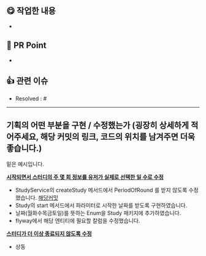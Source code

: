 ## 😋 작업한 내용

- 

## 🙏 PR Point

- 

## 👍 관련 이슈

- Resolved : #


---

## 기획의 어떤 부분을 구현 / 수정했는가 (굉장히 상세하게 적어주세요, 해당 커밋의 링크, 코드의 위치를 남겨주면 더욱 좋습니다.)

밑은 예시입니다.

**[시작되면서 스터디의 주 몇 회 정보를 유저가 실제로 선택한 일 수로 수정](http://관련기획링크)**
  - StudyService의 createStudy 메서드에서 PeriodOfRound 를 받지 않도록 수정했습니다. [해당커밋](http://커밋링크)
  - Study의 start 메서드에서 파라미터로 시작한 날짜를 받도록 구현하였습니다.
  - 날짜(월화수목금토일)를 뜻하는 Enum을 Study 패키지에 추가하였습니다.
  - flyway에서 해당 엔티티에 필요할 칼럼을 수정했습니다.

**[스터디가 더 이상 종료되지 않도록 수정](http://관련기획링크)**
  - 상동 
